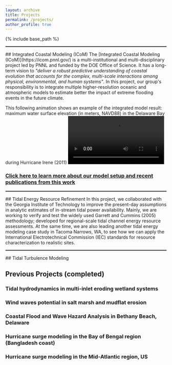 ```yaml
---
layout: archive
title: Projects
permalink: /projects/
author_profile: true
---
```


{% include base_path %}

<hr style="border:1px solid gray">
## Integrated Coastal Modeling (ICoM)
The [Integrated Coastal Modeling (ICoM)](https://icom.pnnl.gov/) is a multi-institutional and multi-disciplinary project led by PNNL and funded by the DOE Office of Science. It has a long-term vision to <i>"deliver a robust predictive understanding of coastal evolution that accounts for the complex, multi-scale interactions among physical, environmental, and human systems"</i>. In this project, our group's responsibility is to integrate multiple higher-resolution oceanic and atmospheric models to estimate better the impact of extreme flooding events in the future climate.

This following animation shows an example of the integrated model result: maximum water surface elevation (in meters, NAVD88) in the Delaware Bay during Hurricane Irene (2011)
<video src="/file/FVCOM_Irene_max_surface_large.mp4" controls="controls" style="max-width: 730px;">
</video>

### [Click here to learn more about our model setup and recent publications from this work](/project_info/ICoM/)   

<hr style="border:1px solid gray">
## Tidal Energy Resource Refinement
In this project, we collaborated with the Georgia Institute of Technology to improve the present-day assumptions in analytic estimates of in-stream tidal power availability. Mainly, we are working to verify and test the widely used Garrett and Cummins (2005) methodology; developed for regional-scale tidal channel energy resource assessments. At the same time, we are also leading another tidal energy modeling case study in Tacoma Narrows, WA, to see how we can apply the International Electrotechnical Commission (IEC) standards for resource characterization to realistic sites.

<hr style="border:1px solid gray">
## Tidal Turbulence Modeling



## Previous Projects (completed)
### Tidal hydrodynamics in multi-inlet eroding wetland systems
### Wind waves potential in salt marsh and mudflat erosion
### Coastal Flood and Wave Hazard Analysis in Bethany Beach, Delaware
### Hurricane surge modeling in the Bay of Bengal region (Bangladesh coast)
### Hurricane surge modeling in the Mid-Atlantic region, US
